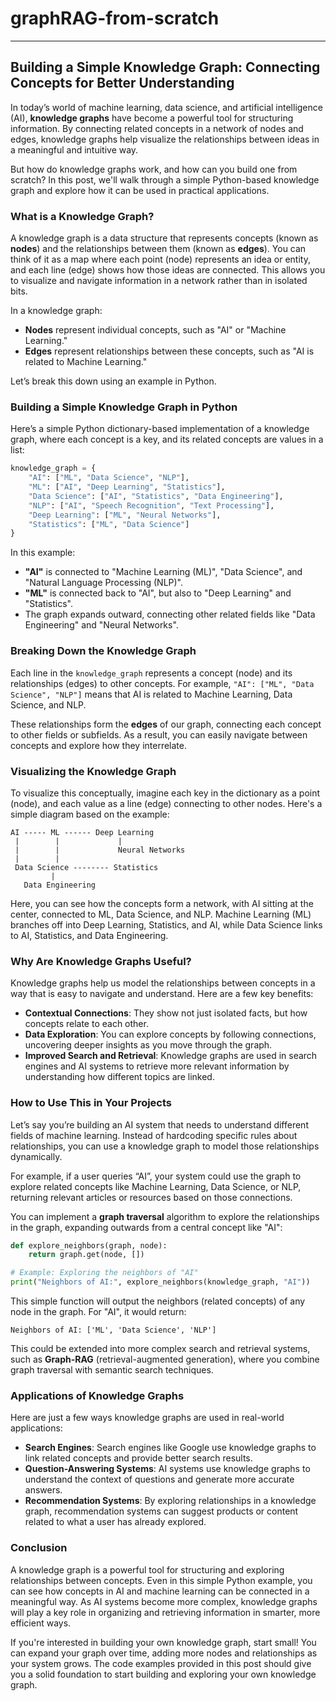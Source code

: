 # graphRAG-from-scratch

---

## **Building a Simple Knowledge Graph: Connecting Concepts for Better Understanding**

In today’s world of machine learning, data science, and artificial intelligence (AI), **knowledge graphs** have become a powerful tool for structuring information. By connecting related concepts in a network of nodes and edges, knowledge graphs help visualize the relationships between ideas in a meaningful and intuitive way.

But how do knowledge graphs work, and how can you build one from scratch? In this post, we'll walk through a simple Python-based knowledge graph and explore how it can be used in practical applications.

### **What is a Knowledge Graph?**

A knowledge graph is a data structure that represents concepts (known as **nodes**) and the relationships between them (known as **edges**). You can think of it as a map where each point (node) represents an idea or entity, and each line (edge) shows how those ideas are connected. This allows you to visualize and navigate information in a network rather than in isolated bits.

In a knowledge graph:
- **Nodes** represent individual concepts, such as "AI" or "Machine Learning."
- **Edges** represent relationships between these concepts, such as "AI is related to Machine Learning."

Let’s break this down using an example in Python.

### **Building a Simple Knowledge Graph in Python**

Here’s a simple Python dictionary-based implementation of a knowledge graph, where each concept is a key, and its related concepts are values in a list:

```python
knowledge_graph = {
    "AI": ["ML", "Data Science", "NLP"],
    "ML": ["AI", "Deep Learning", "Statistics"],
    "Data Science": ["AI", "Statistics", "Data Engineering"],
    "NLP": ["AI", "Speech Recognition", "Text Processing"],
    "Deep Learning": ["ML", "Neural Networks"],
    "Statistics": ["ML", "Data Science"]
}
```

In this example:
- **"AI"** is connected to "Machine Learning (ML)", "Data Science", and "Natural Language Processing (NLP)".
- **"ML"** is connected back to "AI", but also to "Deep Learning" and "Statistics".
- The graph expands outward, connecting other related fields like "Data Engineering" and "Neural Networks".

### **Breaking Down the Knowledge Graph**

Each line in the `knowledge_graph` represents a concept (node) and its relationships (edges) to other concepts. For example, `"AI": ["ML", "Data Science", "NLP"]` means that AI is related to Machine Learning, Data Science, and NLP. 

These relationships form the **edges** of our graph, connecting each concept to other fields or subfields. As a result, you can easily navigate between concepts and explore how they interrelate.

### **Visualizing the Knowledge Graph**

To visualize this conceptually, imagine each key in the dictionary as a point (node), and each value as a line (edge) connecting to other nodes. Here's a simple diagram based on the example:

```
AI ----- ML ------ Deep Learning
 |        |             |
 |        |             Neural Networks
 |        |
 Data Science -------- Statistics
         |
   Data Engineering
```

Here, you can see how the concepts form a network, with AI sitting at the center, connected to ML, Data Science, and NLP. Machine Learning (ML) branches off into Deep Learning, Statistics, and AI, while Data Science links to AI, Statistics, and Data Engineering.

### **Why Are Knowledge Graphs Useful?**

Knowledge graphs help us model the relationships between concepts in a way that is easy to navigate and understand. Here are a few key benefits:
- **Contextual Connections**: They show not just isolated facts, but how concepts relate to each other.
- **Data Exploration**: You can explore concepts by following connections, uncovering deeper insights as you move through the graph.
- **Improved Search and Retrieval**: Knowledge graphs are used in search engines and AI systems to retrieve more relevant information by understanding how different topics are linked.

### **How to Use This in Your Projects**

Let’s say you’re building an AI system that needs to understand different fields of machine learning. Instead of hardcoding specific rules about relationships, you can use a knowledge graph to model those relationships dynamically.

For example, if a user queries “AI”, your system could use the graph to explore related concepts like Machine Learning, Data Science, or NLP, returning relevant articles or resources based on those connections.

You can implement a **graph traversal** algorithm to explore the relationships in the graph, expanding outwards from a central concept like "AI":

```python
def explore_neighbors(graph, node):
    return graph.get(node, [])

# Example: Exploring the neighbors of "AI"
print("Neighbors of AI:", explore_neighbors(knowledge_graph, "AI"))
```

This simple function will output the neighbors (related concepts) of any node in the graph. For "AI", it would return:

```
Neighbors of AI: ['ML', 'Data Science', 'NLP']
```

This could be extended into more complex search and retrieval systems, such as **Graph-RAG** (retrieval-augmented generation), where you combine graph traversal with semantic search techniques.

### **Applications of Knowledge Graphs**

Here are just a few ways knowledge graphs are used in real-world applications:
- **Search Engines**: Search engines like Google use knowledge graphs to link related concepts and provide better search results.
- **Question-Answering Systems**: AI systems use knowledge graphs to understand the context of questions and generate more accurate answers.
- **Recommendation Systems**: By exploring relationships in a knowledge graph, recommendation systems can suggest products or content related to what a user has already explored.

### **Conclusion**

A knowledge graph is a powerful tool for structuring and exploring relationships between concepts. Even in this simple Python example, you can see how concepts in AI and machine learning can be connected in a meaningful way. As AI systems become more complex, knowledge graphs will play a key role in organizing and retrieving information in smarter, more efficient ways.

If you're interested in building your own knowledge graph, start small! You can expand your graph over time, adding more nodes and relationships as your system grows. The code examples provided in this post should give you a solid foundation to start building and exploring your own knowledge graph.
